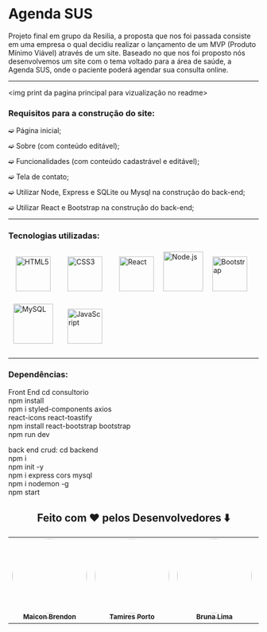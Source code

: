 
<h1>Agenda SUS </h1>

<p> Projeto final em grupo da Resilia, a proposta que nos foi passada consiste em uma empresa o qual decidiu realizar o lançamento de um MVP (Produto Mínimo Viável) através de um site. Baseado no que nos foi proposto nós desenvolvemos um site com o tema voltado para a área de saúde, a Agenda SUS, onde o paciente poderá agendar sua consulta online. </p>
<hr>


<img print da pagina principal para vizualização no readme> 


<h3> Requisitos para a construção do site:  </h3>

<p> ➫ Página inicial; </p>
<p> ➫ Sobre (com conteúdo editável); </p>
<p> ➫ Funcionalidades (com conteúdo cadastrável e editável); </p>
<p> ➫ Tela de contato; </p>
<p> ➫ Utilizar Node, Express e SQLite ou Mysql na construção do back-end; </p>
<p> ➫ Utilizar React e Bootstrap na construção do back-end; </p>
<hr>

<h3> Tecnologias utilizadas:  </h3>
<div style="display: inline_block">
  <a href="https://en.wikipedia.org/wiki/HTML5" target="_blank"><img style="margin: 15px" src="https://profilinator.rishav.dev/skills-assets/html5-original-wordmark.svg" alt="HTML5" height="70" /></a> 
  <a href="https://www.w3schools.com/css/" target="_blank"><img style="margin: 15px" src="https://profilinator.rishav.dev/skills-assets/css3-original-wordmark.svg" alt="CSS3" height="70" /></a>
  <a href="https://reactjs.org/" target="_blank"><img style="margin: 15px" src="https://profilinator.rishav.dev/skills-assets/react-original-wordmark.svg" alt="React" height="70" /></a>
  <a href="https://nodejs.org/" target="_blank"><img style="margin_inline: 15px" src="https://profilinator.rishav.dev/skills-assets/nodejs-original-wordmark.svg" alt="Node.js" height="80" /></a>
  <a href="https://getbootstrap.com/docs/3.4/javascript/" target="_blank"><img style="margin: 15px" src="https://profilinator.rishav.dev/skills-assets/bootstrap-plain.svg" alt="Bootstrap" height="70" /></a>
  <a href="https://www.mysql.com/" target="_blank"><img style="margin: 10px" src="https://profilinator.rishav.dev/skills-assets/mysql-original-wordmark.svg" alt="MySQL" height="80" /></a>  
   <a href="https://www.javascript.com/" target="_blank"><img style="margin: 15px" src="https://profilinator.rishav.dev/skills-assets/javascript-original.svg" alt="JavaScript" height="70" /></a>
<hr>

<h3> Dependências: </h3>

 
 Front End
cd consultorio<br>
npm install<br>
npm i styled-components axios<br> 
react-icons react-toastify<br>
npm install react-bootstrap bootstrap<br>
npm run dev<br>


back end crud:
 cd backend<br>
npm i<br>
npm init -y<br>
npm i express cors mysql<br>
npm i nodemon -g<br>
npm start

<div align="center">
<h2>Feito com ❤️ pelos Desenvolvedores ⬇️</h2>
<table>
<tr>
<td align="center"><a href="https://github.com/maiconbre"><img style="border-radius: 50%;"src="https://avatars.githubusercontent.com/u/112555118?s=400&u=29f6b5dd0e203807a101ee8d70f6a026cf8fabbc&v=4"width="150px;" alt="" /><br /><sub><b>Maicon Brendon</b></sub></a><br /><a href="https://github.com/maiconbre" title="Maicon Brendon"></a></td>
                <td align="center"><a href="https://github.com/Tamiresporto"><img style="border-radius: 50%;"
                            src="https://avatars.githubusercontent.com/u/112409145?v=4" width="150px;"
                            alt="" /><br /><sub><b>Tamires Porto</b></sub></a><br /><a
                        href="https://github.com/Tamiresporto" title="Tamires Porto"></a></td>
                <td align="center"><a href="https://github.com/brwnalima"><img style="border-radius: 50%;"
                            src="https://avatars.githubusercontent.com/u/112510971?v=4" width="150px;"
                            alt="" /><br /><sub><b>Bruna Lima</b></sub></a><br /><a href="https://github.com/brwnalima"
                        title="Bruna Lima"></a></td>
                <td align="center"><a href="https://github.com/TaisC468"><img style="border-radius: 50%;"
                            src="https://avatars.githubusercontent.com/u/112699437?v=4" width="150px;"
                            alt="" /><br /><sub><b>Tais Campos</b></sub></a><br /><a href="https://github.com/TaisC468"
                        title="Tais Campos"></a></td>
                <td align="center"><a href="https://github.com/suannyrodrigues"><img style="border-radius: 50%;"
                            src="https://avatars.githubusercontent.com/u/112557354?v=4" width="150px;"
                            alt="" /><br /><sub><b>Suanny Rodrigues</b></sub></a><br /><a
                        href="https://github.com/suannyrodrigues" title="Suanny Rodrigues"></a></td>
            </tr>
        </table>
    </div>
